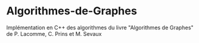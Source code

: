# Algorithmes-de-Graphes
Implémentation en C++ des algorithmes du livre "Algorithmes de Graphes" de P. Lacomme, C. Prins et M. Sevaux
